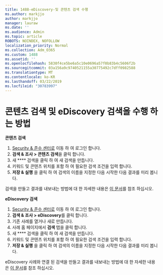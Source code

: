 ```yaml
---
title: 1488-eDiscovery-및 콘텐츠 검색 수행
ms.author: markjjo
author: markjjo
manager: lauraw
ms.date: ''
ms.audience: Admin
ms.topic: article
ROBOTS: NOINDEX, NOFOLLOW
localization_priority: Normal
ms.collection: Adm_O365
ms.custom: 1488
ms.assetid: ''
ms.openlocfilehash: 5830f4ce5be6a5c10e0696a57f0b83b4c5606f2b
ms.sourcegitcommit: 03a156a9c9740521155a30775492c7dff0982588
ms.translationtype: MT
ms.contentlocale: ko-KR
ms.lasthandoff: 03/22/2019
ms.locfileid: "30783997"
---
```

# <a name="how-to-perform-content-searches-and-ediscovery-searches"></a>콘텐츠 검색 및 eDiscovery 검색을 수행 하는 방법

**콘텐츠 검색**

1. [Security & 준수 센터로](https://protection.office.com) 이동 하 여 로그인 합니다.
2. **검색 & 조사 > 콘텐츠 검색**을 클릭 합니다.
3. 새 **** 검색을 클릭 하 여 새 검색을 만듭니다.
4. 키워드 및 콘텐츠 위치를 포함 하 여 필요한 검색 조건을 입력 합니다.  
5. **저장 & 실행** 을 클릭 하 여 검색의 이름을 지정한 다음 시작한 다음 결과를 미리 봅니다. 
 
검색을 만들고 결과를 내보내는 방법에 대 한 자세한 내용은 [이 문서](https://docs.microsoft.com/office365/securitycompliance/content-search)를 참조 하십시오.

**eDiscovery 검색**

1. [Security & 준수 센터로](https://protection.office.com) 이동 하 여 로그인 합니다.
2. **검색 & 조사 > eDiscovery**를 클릭 합니다.
3. 기존 사례를 열거나 새로 만듭니다.
4. 사례 홈 페이지에서 **검색** 탭을 클릭 합니다.  
5. 새 **** 검색을 클릭 하 여 새 검색을 만듭니다.
6. 키워드 및 콘텐츠 위치를 포함 하 여 필요한 검색 조건을 입력 합니다.  
7. **저장 & 실행** 을 클릭 하 여 검색의 이름을 지정한 다음 시작한 다음 결과를 미리 봅니다.

eDiscovery 사례와 연결 된 검색을 만들고 결과를 내보내는 방법에 대 한 자세한 내용은 [이 문서](https://docs.microsoft.com/office365/securitycompliance/ediscovery-cases)를 참조 하십시오.